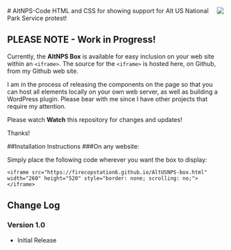 <img src="https://i1.wp.com/jimmetzger.net/wp-content/uploads/2017/01/altnps.png?fit=200,200" align="right">
# AltNPS-Code
HTML and CSS for showing support for Alt US National Park Service protest!

## PLEASE NOTE - Work in Progress!
Currently, the **AltNPS Box** is available for easy inclusion on your web site within an ```<iframe>```. The source for the ```<iframe>``` is hosted here, on Github, from my Github web site.

I am in the process of releasing the components on the page so that you can host all elements locally on your own web server, as well as building a WordPress plugin. Please bear with me since I have other projects that require my attention.

Please watch **Watch** this repository for changes and updates!

Thanks!

##Installation Instructions
###On any website:

Simply place the following code wherever you want the box to display:

```<iframe src="https://firecopstation6.github.io/AltUSNPS-box.html" width="260" height="520" style="border: none; scrolling: no;"></iframe>```


## Change Log

### Version 1.0
- Initial Release

